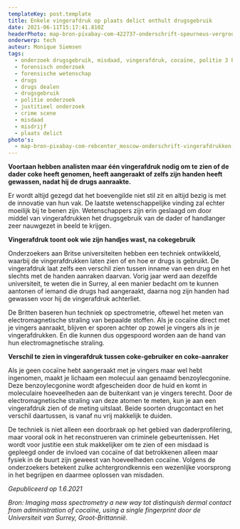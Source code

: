 ```yaml
---
templateKey: post.template
title: Enkele vingerafdruk op plaats delict onthult drugsgebruik
date: 2021-06-11T15:17:41.810Z
headerPhoto: map-bron-pixabay-com-422737-onderschrift-speurneus-vergrootglas-vingerafdruk-image-img-speurneus-vergrootglas-vingerafdruk-png
onderwerp: tech
auteur: Monique Siemsen
tags:
  - onderzoek drugsgebruik, misdaad, vingerafdruk, cocaïne, politie 3 bijlagen
  - forensisch onderzoek
  - forensische wetenschap
  - drugs
  - drugs dealen
  - drugsgebruik
  - politie onderzoek
  - justitieel onderzoek
  - crime scene
  - misdaad
  - misdrijf
  - plaats delict
photo's:
  - map-bron-pixabay-com-rebcenter_moscow-onderschrift-vingerafdrukken-laten-voortaan-zien-of-een-drugsgebruiker-nog-zijn-handen-heeft-gewassen-voordat-hij-een-misdaad-pleegde-image-img-drugsverslaafde-injectienaald-hoody-jpg
---
```

**Voortaan hebben analisten maar één vingerafdruk nodig om te zien of de dader coke heeft genomen, heeft aangeraakt of zelfs zijn handen heeft gewassen, nadat hij de drugs aanraakte.**

Er wordt altijd gezegd dat het boevengilde niet stil zit en altijd bezig is met de innovatie van hun vak. De laatste wetenschappelijke vinding zal echter moeilijk bij te benen zijn. Wetenschappers zijn erin geslaagd om door middel van vingerafdrukken het drugsgebruik van de dader of handlanger zeer nauwgezet in beeld te krijgen.

**Vingerafdruk toont ook wie zijn handjes wast, na cokegebruik**

Onderzoekers aan Britse universiteiten hebben een techniek ontwikkeld, waarbij de vingerafdrukken laten zien of en hoe er drugs is gebruikt. De vingerafdruk laat zelfs een verschil zien tussen inname van een drug en het slechts met de handen aanraken daarvan. Vorig jaar werd aan dezelfde universiteit, te weten die in Surrey, al een manier bedacht om te kunnen aantonen of iemand die drugs had aangeraakt, daarna nog zijn handen had gewassen voor hij de vingerafdruk achterliet. 

De Britten baseren hun techniek op spectrometrie, oftewel het meten van electromagnetische straling van bepaalde stoffen. Als je cocaïne direct met je vingers aanraakt, blijven er sporen achter op zowel je vingers als in je vingerafdrukken. En die kunnen dus opgespoord worden aan de hand van hun electromagnetische straling. 

**Verschil te zien in vingerafdruk tussen coke-gebruiker en coke-aanraker**

Als je geen cocaïne hebt aangeraakt met je vingers maar wel hebt ingenomen, maakt je lichaam een molecuul aan genaamd benzoylecgonine. Deze benzoylecgonine wordt afgescheiden door de huid en komt in moleculaire hoeveelheden aan de buitenkant van je vingers terecht. Door de electromagnetische straling van deze atomen te meten, kun je aan een vingerafdruk zien of de meting uitslaat. Beide soorten drugcontact en het verschil daartussen, is vanaf nu vrij makkelijk te duiden.

De techniek is niet alleen een doorbraak op het gebied van daderprofilering, maar vooral ook in het reconstrueren van criminele gebeurtenissen. Het wordt voor justitie een stuk makkelijker om te zien of een misdaad is gepleegd onder de invloed van cocaïne of dat betrokkenen alleen maar fysiek in de buurt zijn geweest van hoeveelheden cocaïne. Volgens de onderzoekers betekent zulke achtergrondkennis een wezenlijke voorsprong in het begrijpen en daarmee oplossen van misdaden.

*Gepubliceerd op 1.6.2021*

*Bron: Imaging mass spectrometry a new way tot distinquish dermal contact from administration of cocaïne, using a single fingerprint door de Universiteit van Surrey, Groot-Brittannië.*